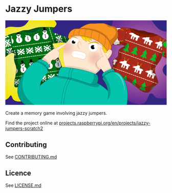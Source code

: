 # Jazzy Jumpers

![Jazzy Jumpers](/en/images/banner.png)

Create a memory game involving jazzy jumpers.

Find the project online at [projects.raspberrypi.org/en/projects/jazzy-jumpers-scratch2](https://projects.raspberrypi.org/en/projects/jazzy-jumpers-scratch2)

## Contributing
See [CONTRIBUTING.md](CONTRIBUTING.md)

## Licence
 See [LICENSE.md](LICENSE.md)
